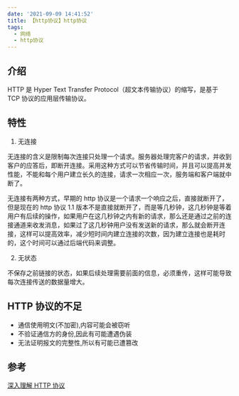 ```yaml
---
date: '2021-09-09 14:41:52'
title: 【http协议】http协议
tags:
  - 网络
  - http协议
---
```


## 介绍

HTTP 是 Hyper Text Transfer Protocol（超文本传输协议）的缩写，是基于 TCP 协议的应用层传输协议。

## 特性

1. 无连接

无连接的含义是限制每次连接只处理一个请求。服务器处理完客户的请求，并收到客户的应答后，即断开连接。采用这种方式可以节省传输时间，并且可以提高并发性能，不能和每个用户建立长久的连接，请求一次相应一次，服务端和客户端就中断了。

无连接有两种方式，早期的 http 协议是一个请求一个响应之后，直接就断开了，但是现在的 http 协议 1.1 版本不是直接就断开了，而是等几秒钟，这几秒钟是等着用户有后续的操作，如果用户在这几秒钟之内有新的请求，那么还是通过之前的连接通道来收发消息，如果过了这几秒钟用户没有发送新的请求，那么就会断开连接，这样可以提高效率，减少短时间内建立连接的次数，因为建立连接也是耗时的，这个时间可以通过后端代码来调整。

2. 无状态

不保存之前链接的状态，如果后续处理需要前面的信息，必须重传，这样可能导致每次连接传送的数据量增大。

## HTTP 协议的不足

- 通信使用明文(不加密),内容可能会被窃听
- 不验证通信方的身份,因此有可能遭遇伪装
- 无法证明报文的完整性,所以有可能已遭篡改

## 参考

[深入理解 HTTP 协议](https://zhuanlan.zhihu.com/p/45173862)
